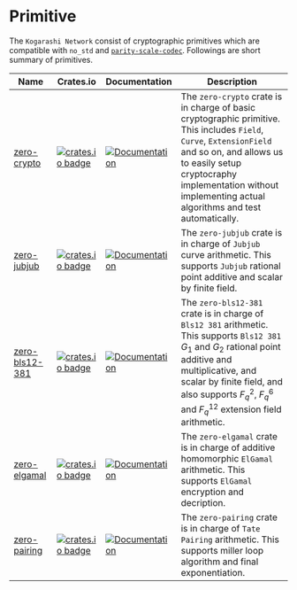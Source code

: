 # Primitive
The `Kogarashi Network` consist of cryptographic primitives which are compatible with `no_std` and [`parity-scale-codec`](https://github.com/paritytech/parity-scale-codec). Followings are short summary of primitives.

|Name|Crates.io|Documentation|Description|
|----|---------|-------------|-----------|
|[zero-crypto](./crypto)|[![crates.io badge](https://img.shields.io/crates/v/zero-crypto.svg)](https://crates.io/crates/zero-crypto)|[![Documentation](https://docs.rs/zero-crypto/badge.svg)](https://docs.rs/zero-crypto)|The `zero-crypto` crate is in charge of basic cryptographic primitive. This includes `Field`, `Curve`, `ExtensionField` and so on, and allows us to easily setup cryptocraphy implementation without implementing actual algorithms and test automatically.|
|[zero-jubjub](./jubjub)|[![crates.io badge](https://img.shields.io/crates/v/zero-jubjub.svg)](https://crates.io/crates/zero-jubjub)|[![Documentation](https://docs.rs/zero-jubjub/badge.svg)](https://docs.rs/zero-jubjub)|The `zero-jubjub` crate is in charge of `Jubjub` curve arithmetic. This supports `Jubjub` rational point additive and scalar by finite field.|
|[zero-bls12-381](./bls12_381)|[![crates.io badge](https://img.shields.io/crates/v/zero-bls12-381.svg)](https://crates.io/crates/zero-bls12-381)|[![Documentation](https://docs.rs/zero-bls12-381/badge.svg)](https://docs.rs/zero-bls12-381)|The `zero-bls12-381` crate is in charge of `Bls12 381` arithmetic. This supports `Bls12 381` $G_1$ and $G_2$ rational point additive and multiplicative, and scalar by finite field, and also supports $F_q^2$, $F_q^6$ and $F_q^{12}$ extension field arithmetic.|
|[zero-elgamal](./elgamal)|[![crates.io badge](https://img.shields.io/crates/v/zero-elgamal.svg)](https://crates.io/crates/zero-elgamal)|[![Documentation](https://docs.rs/zero-elgamal/badge.svg)](https://docs.rs/zero-elgamal)|The `zero-elgamal` crate is in charge of additive homomorphic `ElGamal` arithmetic. This supports `ElGamal` encryption and decription.|
|[zero-pairing](./pairing)|[![crates.io badge](https://img.shields.io/crates/v/zero-pairing.svg)](https://crates.io/crates/zero-pairing)|[![Documentation](https://docs.rs/zero-pairing/badge.svg)](https://docs.rs/zero-pairing)|The `zero-pairing` crate is in charge of `Tate Pairing` arithmetic. This supports miller loop algorithm and final exponentiation.|
